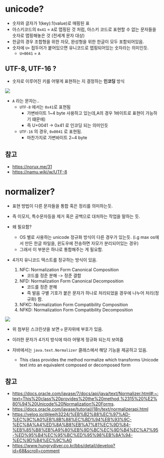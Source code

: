 # unicode?

- 숫자와 글자가 1(key):1(value)로 매핑된 표
- 아스키코드의 `0x41` = `A`로 맵핑된 것 처럼, 아스키 코드로 표현할 수 없는 문자들을 숫자로 맵핑해놓은 것 (전세계 문자 대상)
- 한글의 경우 조합형을 위한 자모, 완성형을 위한 한글이 모두 포함되어있음.
- 숫자에 `U+` 접두어가 붙어있으면 유니코드로 맵핑되어있는 숫자라는 의미인듯.
    - `U+0041` = `A`

## UTF-8, UTF-16 ?

- 숫자로 이루어진 키를 어떻게 표현하는 지 결정하는 **인코딩** 방식

![](https://w.namu.la/s/05fd0ac2c91bf1b6e139e685f64e00326e5cede76c218060619f47dac2b1d77f127a97637d083e784dc447952a1b51393abd03c28e7cf009b27d373e3fa6326152a3bb699b7fd1709c25047da28711b252d7fc447f6d6f56c32f22942e376dd73932fcad610a2bc79e82fcc3b6e1fc1f)

- `A` 라는 문자는..
    - `UTF-8` 에서는 `0x41`로 표현됨 
        - 가변바이트 1~4 byte 사용하고 있는데,A의 경우 1바이트로 표현이 가능하기 떄문에)
        - 즉 U+0041 -> 0x41 로 인코딩 되는 의미인듯
    - `UTF-16` 의 경우, `0x0041` 로 표현됨.
        - 마찬가지로 가변바이트 2~4 byte


## 참고
- https://norux.me/31
- https://namu.wiki/w/UTF-8

# normalizer?
- 표현 방법이 다른 문자들을 통합 혹은 정리를 의미하는듯.
- 즉 이모지, 특수문자등을 제거 혹은 공백으로 대처하는 작업을 말하는 듯.
- 왜 필요함?
    - OS 별로 사용하는 unicode 정규화 방식이 다른 경우가 있는듯. (i.g max os에서 만든 한글 파일을, 윈도우에 전송하면 자모가 분리되어있는 경우)
    - 그래서 이 부분은 하나로 통합해주는 게 필요함. 

- 4가지 유니코드 텍스트를 정규하는 방식이 있음.
    1. NFC: Normalization Form Canonical Composition
        - 코드를 정준 분해 -> 정준 결합
    2. NFD: Normalization Form Canonical Decomposition
        - 코드를 정준 분해
        - 즉 발음 구별 기호가 붙은 문자가 하나로 처리되었을 경우에 나누어 처리(정규화) 함.
    3. NFKC: Normalization Form Compatibility Composition
    4. NFKD: Normalization Form Compatibility Decomposition

![](https://user-images.githubusercontent.com/71244638/179165772-0174ee1c-003a-4bee-b353-598f532beb3a.png)

- 위 첨부된 스크린샷을 보면 `o` 문자위에 부호가 있음.
- 이러한 문자가 4가지 방식에 따라 어떻게 정규화 되는지 보여줌

- 자바에서는 `java.text.Normalizer` 클래스에서 해당 기능을 제공하고 있음.
    - This class provides the method normalize which transforms Unicode text into an equivalent composed or decomposed form




## 참고
- https://docs.oracle.com/javase/7/docs/api/java/text/Normalizer.html#:~:text=This%20class%20provides%20the%20method,%2315%20%E2%80%94%20Unicode%20Normalization%20Forms.
- https://docs.oracle.com/javase/tutorial/i18n/text/normalizerapi.html
- https://velog.io/@leejh3224/%EB%B2%88%EC%97%AD-%EC%9C%A0%EB%8B%88%EC%BD%94%EB%93%9C-%EC%8A%A4%ED%8A%B8%EB%A7%81%EC%9D%84-%EB%85%B8%EB%A9%80%EB%9D%BC%EC%9D%B4%EC%A7%95-%ED%95%B4%EC%95%BC%ED%95%98%EB%8A%94-%EC%9D%B4%EC%9C%A0
- https://www.hungrydiver.co.kr/bbs/detail/develop?id=68&scroll=comment
